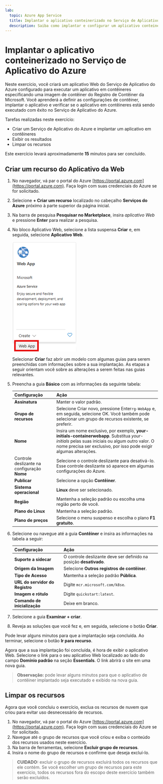 ```yaml
---
lab:
  topic: Azure App Service
  title: Implantar o aplicativo conteinerizado no Serviço de Aplicativo do Azure
  description: Saiba como implantar e configurar um aplicativo conteinerizado no Serviço de Aplicativo do Azure.
---
```


# Implantar o aplicativo conteinerizado no Serviço de Aplicativo do Azure

Neste exercício, você criará um aplicativo Web do Serviço de Aplicativo do Azure configurado para executar um aplicativo em contêineres especificando uma imagem de contêiner do Registro de Contêiner da Microsoft. Você aprenderá a definir as configurações de contêiner, implantar o aplicativo e verificar se o aplicativo em contêineres está sendo executado com êxito no Serviço de Aplicativo do Azure.

Tarefas realizadas neste exercício:

* Criar um Serviço de Aplicativo do Azure e implantar um aplicativo em contêineres
* Exibir os resultados
* Limpar os recursos

Este exercício levará aproximadamente **15** minutos para ser concluído.

## Criar um recurso do Aplicativo da Web

1. No navegador, vá par o portal do Azure [https://portal.azure.com](https://portal.azure.com). Faça login com suas credenciais do Azure se for solicitado.
1. Selecione **+ Criar um recurso** localizado no cabeçalho **Serviços do Azure** próximo à parte superior da página inicial. 
1. Na barra de pesquisa **Pesquisar no Marketplace**, insira *aplicativo Web* e pressione **Enter** para realizar a pesquisa.
1. No bloco Aplicativo Web, selecione a lista suspensa **Criar** e, em seguida, selecione **Aplicativo Web**.

    ![Captura de tela do bloco Aplicativo Web.](./media/01/create-web-app-tile.png)

    Selecionar **Criar** faz abrir um modelo com algumas guias para serem preenchidas com informações sobre a sua implantação. As etapas a seguir orientam você sobre as alterações a serem feitas nas guias relevantes.

1. Preencha a guia **Básico** com as informações da seguinte tabela:

    | Configuração | Ação |
    |--|--|
    | **Assinatura** | Manter o valor padrão. |
    | **Grupo de recursos** | Selecione Criar novo, pressione Enter`rg-WebApp` e, em seguida, selecione OK. Você também pode selecionar um grupo de recursos existente, se preferir. |
    | **Nome** | Insira um nome exclusivo, por exemplo, **your-initials-containerwebapp**. Substitua *your-initials* pelas suas iniciais ou algum outro valor. O nome precisa ser exclusivo, por isso pode exigir algumas alterações. |
    | Controle deslizante na configuração **Nome** | Selecione o controle deslizante para desativá-lo. Esse controle deslizante só aparece em algumas configurações do Azure. |
    | **Publicar** | Selecione a opção **Contêiner**. |
    | **Sistema operacional** | **Linux** deve ser selecionado. |
    | **Região** | Mantenha a seleção padrão ou escolha uma região perto de você. |
    | **Plano do Linux** | Mantenha a seleção padrão. |
    | **Plano de preços** | Selecione o menu suspenso e escolha o plano **F1 gratuito**. |

1. Selecione ou navegue até a guia **Contêiner** e insira as informações na tabela a seguir:

    | Configuração | Ação |
    |--|--|
    | **Suporte a sidecar** | O controle deslizante deve ser definido na posição **desativado**. |
    | **Origem da Imagem** | Selecione **Outros registros de contêiner**. |
    | **Tipo de Acesso** | Mantenha a seleção padrão **Pública**. |
    | **URL do servidor do Registro** | Digite `mcr.microsoft.com/k8se`. |
    | **Imagem e rótulo** | Digite `quickstart:latest`. |
    | **Comando de inicialização** | Deixe em branco. |

1. Selecione a guia **Examinar + criar**.
1. Reveja as soluções que você fez e, em seguida, selecione o botão **Criar**.

Pode levar alguns minutos para que a implantação seja concluída. Ao terminar, selecione o botão **Ir para recurso**.

Agora que a sua implantação foi concluída, é hora de exibir o aplicativo Web. Selecione o link para o seu aplicativo Web localizado ao lado do campo **Domínio padrão** na seção **Essentials**. O link abrirá o site em uma nova guia.

>**Observação:** pode levar alguns minutos para que o aplicativo de contêiner implantado seja executado e exibido na nova guia.

## Limpar os recursos

Agora que você concluiu o exercício, exclua os recursos de nuvem que criou para evitar uso desnecessário de recursos.

1. No navegador, vá par o portal do Azure [https://portal.azure.com](https://portal.azure.com). Faça login com suas credenciais do Azure se for solicitado.
1. Navegue até o grupo de recursos que você criou e exiba o conteúdo dos recursos usados neste exercício.
1. Na barra de ferramentas, selecione **Excluir grupo de recursos**.
1. Insira o nome do grupo de recursos e confirme que deseja excluí-lo.

> **CUIDADO:** excluir o grupo de recursos excluirá todos os recursos que ele contém. Se você escolher um grupo de recursos para este exercício, todos os recursos fora do escopo deste exercício também serão excluídos.
